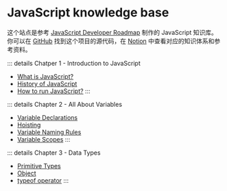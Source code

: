 <!-- ---
# https://vitepress.dev/reference/default-theme-home-page
layout: home

hero:
  name: "JavaScript knowledge base"
  text: "placeholder..."
  tagline: My great project tagline
  actions:
    - theme: brand
      text: Markdown Examples
      link: /markdown-examples
    - theme: alt
      text: API Examples
      link: /api-examples

features:
  - title: Feature A
    details: Lorem ipsum dolor sit amet, consectetur adipiscing elit
  - title: Feature B
    details: Lorem ipsum dolor sit amet, consectetur adipiscing elit
  - title: Feature C
    details: Lorem ipsum dolor sit amet, consectetur adipiscing elit
--- -->

# JavaScript knowledge base

这个站点是参考 [JavaScript Developer Roadmap](https://roadmap.sh/javascript) 制作的 JavaScript 知识库。你可以在 [GitHub](https://github.com/m03uk1/javascript-knowledge-base/) 找到这个项目的源代码，在 [Notion](https://m03uk1.notion.site/JavaScript-81ba996ec3b4418185d9442a347aa24a) 中查看对应的知识体系和参考资料。

::: details Chatper 1 - Introduction to JavaScript

* [What is JavaScript?](./01-introduction-to-java-script/01-introduction-to-java-script)
* [History of JavaScript](./01-introduction-to-java-script/02-history-of-java-script)
* [How to run JavaScript?](./01-introduction-to-java-script/03-how-to-run-java-script)
:::

::: details Chapter 2 - All About Variables

* [Variable Declarations](./02-all-about-variables/01-variable-declarations)
* [Hoisting](./02-all-about-variables/02-hoisting)
* [Variable Naming Rules](./02-all-about-variables/03-variable-naming-rules)
* [Variable Scopes](./02-all-about-variables/04-variable-scopes)
:::

::: details Chapter 3 - Data Types

* [Primitive Types](./03-data-types/01-primitive-types)
* [Object](./03-data-types/02-object)
* [typeof operator](./03-data-types/03-typeof-operator)
:::
